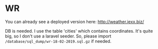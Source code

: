 # WR
You can already see a deployed version here: http://weather.iexx.biz/

DB is needed. I use the table 'cities' which contains coordinates. It's quite big, so I don't use a laravel seeder.
So, please import `/database/sql_dump/wr-18-02-2019.sql.gz` if needed.
